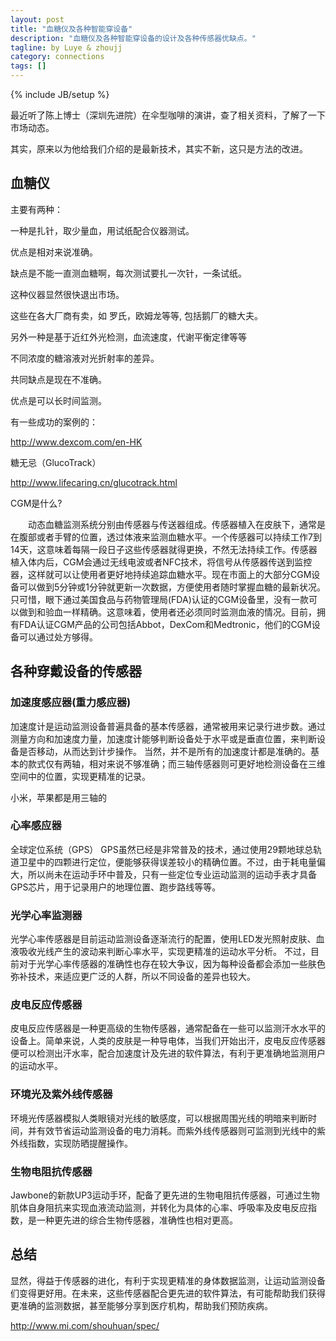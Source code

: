 ```yaml
---
layout: post
title: "血糖仪及各种智能穿设备"
description: "血糖仪及各种智能穿设备的设计及各种传感器优缺点。"
tagline: by Luye & zhoujj
category: connections 
tags: []
---
```

{% include JB/setup %}

最近听了陈上博士（深圳先进院）在伞型咖啡的演讲，查了相关资料，了解了一下市场动态。

其实，原来以为他给我们介绍的是最新技术，其实不新，这只是方法的改进。

<!--more-->

## 血糖仪

主要有两种：

一种是扎针，取少量血，用试纸配合仪器测试。

优点是相对来说准确。

缺点是不能一直测血糖啊，每次测试要扎一次针，一条试纸。

这种仪器显然很快退出市场。

这些在各大厂商有卖，如 罗氏，欧姆龙等等, 包括鹅厂的糖大夫。

另外一种是基于近红外光检测，血流速度，代谢平衡定律等等

不同浓度的糖溶液对光折射率的差异。

共同缺点是现在不准确。

优点是可以长时间监测。

有一些成功的案例的：

http://www.dexcom.com/en-HK

糖无忌（GlucoTrack）

http://www.lifecaring.cn/glucotrack.html

CGM是什么?

　　动态血糖监测系统分别由传感器与传送器组成。传感器植入在皮肤下，通常是在腹部或者手臂的位置，透过体液来监测血糖水平。一个传感器可以持续工作7到14天，这意味着每隔一段日子这些传感器就得更换，不然无法持续工作。传感器植入体内后，CGM会通过无线电波或者NFC技术，将信号从传感器传送到监控器，这样就可以让使用者更好地持续追踪血糖水平。现在市面上的大部分CGM设备可以做到5分钟或1分钟就更新一次数据，方便使用者随时掌握血糖的最新状况。只可惜，眼下通过美国食品与药物管理局(FDA)认证的CGM设备里，没有一款可以做到和验血一样精确。这意味着，使用者还必须同时监测血液的情况。目前，拥有FDA认证CGM产品的公司包括Abbot，DexCom和Medtronic，他们的CGM设备可以通过处方够得。

## 各种穿戴设备的传感器

### 加速度感应器(重力感应器)

加速度计是运动监测设备普遍具备的基本传感器，通常被用来记录行进步数。通过测量方向和加速度力量，加速度计能够判断设备处于水平或是垂直位置，来判断设备是否移动，从而达到计步操作。
当然，并不是所有的加速度计都是准确的。基本的款式仅有两轴，相对来说不够准确；而三轴传感器则可更好地检测设备在三维空间中的位置，实现更精准的记录。

小米，苹果都是用三轴的

### 心率感应器

全球定位系统（GPS）
GPS虽然已经是非常普及的技术，通过使用29颗地球总轨道卫星中的四颗进行定位，便能够获得误差较小的精确位置。不过，由于耗电量偏大，所以尚未在运动手环中普及，只有一些定位专业运动监测的运动手表才具备GPS芯片，用于记录用户的地理位置、跑步路线等等。

### 光学心率监测器

光学心率传感器是目前运动监测设备逐渐流行的配置，使用LED发光照射皮肤、血液吸收光线产生的波动来判断心率水平，实现更精准的运动水平分析。
不过，目前对于光学心率传感器的准确性也存在较大争议，因为每种设备都会添加一些肤色弥补技术，来适应更广泛的人群，所以不同设备的差异也较大。

### 皮电反应传感器

皮电反应传感器是一种更高级的生物传感器，通常配备在一些可以监测汗水水平的设备上。简单来说，人类的皮肤是一种导电体，当我们开始出汗，皮电反应传感器便可以检测出汗水率，配合加速度计及先进的软件算法，有利于更准确地监测用户的运动水平。

### 环境光及紫外线传感器

环境光传感器模拟人类眼镜对光线的敏感度，可以根据周围光线的明暗来判断时间，并有效节省运动监测设备的电力消耗。而紫外线传感器则可监测到光线中的紫外线指数，实现防晒提醒操作。

### 生物电阻抗传感器

Jawbone的新款UP3运动手环，配备了更先进的生物电阻抗传感器，可通过生物肌体自身阻抗来实现血液流动监测，并转化为具体的心率、呼吸率及皮电反应指数，是一种更先进的综合生物传感器，准确性也相对更高。

## 总结

显然，得益于传感器的进化，有利于实现更精准的身体数据监测，让运动监测设备们变得更好用。在未来，这些传感器配合更先进的软件算法，有可能帮助我们获得更准确的监测数据，甚至能够分享到医疗机构，帮助我们预防疾病。

http://www.mi.com/shouhuan/spec/




